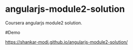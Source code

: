 # angularjs-module2-solution
Coursera angularjs module2 solution.

#Demo

https://shankar-modi.github.io/angularjs-module2-solution/
